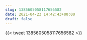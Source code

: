 ```yaml
---
slug: 1385605058117656582
date: 2021-04-23 14:42:43+00:00
draft: false
---
```


{{< tweet 1385605058117656582 >}}
